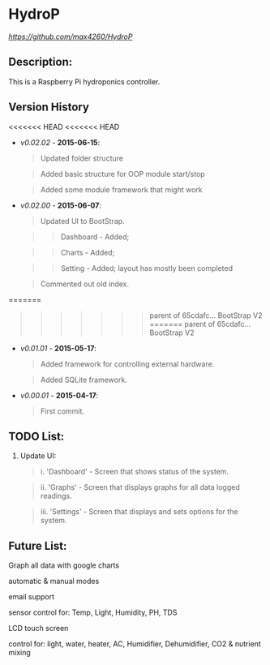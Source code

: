HydroP
=========
*https://github.com/max4260/HydroP*

## Description:
This is a Raspberry Pi hydroponics controller.

## Version History
<<<<<<< HEAD
<<<<<<< HEAD
* _v0.02.02_ - **2015-06-15**:

	>Updated folder structure
	
	>Added basic structure for OOP module start/stop
	
	>Added some module framework that might work

* _v0.02.00_ - **2015-06-07**:
	
	>Updated UI to BootStrap.
	
	>>Dashboard - Added;
	
	>>Charts - Added;
	
	>>Setting - Added; layout has mostly been completed
	
	>Commented out old index.
	
=======
>>>>>>> parent of 65cdafc... BootStrap V2
=======
>>>>>>> parent of 65cdafc... BootStrap V2
* _v0.01.01_ - **2015-05-17**:
	
	>Added framework for controlling external hardware.
	
	>Added SQLite framework.

* _v0.00.01_ - **2015-04-17**:
	
	>First commit.
	


## TODO List:
1. Update UI:
	
	>i. 'Dashboard' - Screen that shows status of the system.
	
	>ii. 'Graphs' - Screen that displays graphs for all data logged readings.
	
	>iii. 'Settings' - Screen that displays and sets options for the system.
	
	
	
## Future List:
Graph all data with google charts

automatic & manual modes

email support

sensor control for: Temp, Light, Humidity, PH, TDS

LCD touch screen

control for: light, water, heater, AC, Humidifier, Dehumidifier, CO2 & nutrient mixing
	
